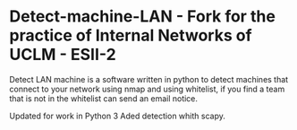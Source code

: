 # Detect-machine-LAN - Fork for the practice of Internal Networks of UCLM - ESII-2
Detect LAN machine is a software written in python to detect machines that connect to your network using nmap and using whitelist, if you find a team that is not in the whitelist can send an email notice.

Updated for work in Python 3
Aded detection whith scapy.
